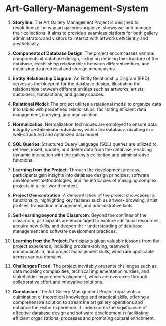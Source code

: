 # Art-Gallery-Management-System

1. **Storyline**:
   The Art Gallery Management Project is designed to revolutionize the way art galleries organize, showcase, and manage their collections. It aims to provide a seamless platform for both gallery administrators and visitors to interact with artworks efficiently and aesthetically.

2. **Components of Database Design**:
   The project encompasses various components of database design, including defining the structure of the database, establishing relationships between different entities, and optimizing data retrieval and storage mechanisms.

3. **Entity Relationship Diagram**:
   An Entity Relationship Diagram (ERD) serves as the blueprint for the database design, illustrating the relationships between different entities such as artworks, artists, customers, transactions, and gallery spaces.

4. **Relational Model**:
   The project utilizes a relational model to organize data into tables with predefined relationships, facilitating efficient data management, querying, and manipulation.

5. **Normalization**:
   Normalization techniques are employed to ensure data integrity and eliminate redundancy within the database, resulting in a well-structured and optimized data model.

6. **SQL Queries**:
   Structured Query Language (SQL) queries are utilized to retrieve, insert, update, and delete data from the database, enabling dynamic interaction with the gallery's collection and administrative functions.

7. **Learning from the Project**:
   Through the development process, participants gain insights into database design principles, software development methodologies, and the intricacies of managing complex projects in a real-world context.

8. **Project Demonstration**:
   A demonstration of the project showcases its functionality, highlighting key features such as artwork browsing, artist profiles, transaction management, and administrative tools.

9. **Self-learning beyond the Classroom**:
   Beyond the confines of the classroom, participants are encouraged to explore additional resources, acquire new skills, and deepen their understanding of database management and software development practices.

10. **Learning from the Project**:
    Participants glean valuable lessons from the project experience, including problem-solving, teamwork, communication, and project management skills, which are applicable across various domains.

11. **Challenges Faced**:
    The project inevitably presents challenges such as data modeling complexities, technical implementation hurdles, and stakeholder requirements alignment, which are overcome through collaborative effort and innovative solutions.

12. **Conclusion**:
    The Art Gallery Management Project represents a culmination of theoretical knowledge and practical skills, offering a comprehensive solution to streamline art gallery operations and enhance the visitor experience. It underscores the significance of effective database design and software development in facilitating efficient organizational processes and promoting cultural enrichment.
